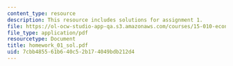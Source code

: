 ```yaml
---
content_type: resource
description: This resource includes solutions for assignment 1.
file: https://ol-ocw-studio-app-qa.s3.amazonaws.com/courses/15-010-economic-analysis-for-business-decisions-fall-2004/7cbb485561b640c52b174049bdb212d4_homework_01_sol.pdf
file_type: application/pdf
resourcetype: Document
title: homework_01_sol.pdf
uid: 7cbb4855-61b6-40c5-2b17-4049bdb212d4
---
```

